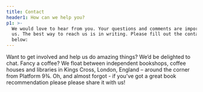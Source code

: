 ```yaml
---
title: Contact
header1: How can we help you?
p1: >-
  We would love to hear from you. Your questions and comments are important to
  us. The best way to reach us is in writing. Please fill out the contact form
  below:
---
```


Want to get involved and help us do amazing things? We’d be delighted
to chat. Fancy a coffee? We float between independent bookshops, coffee houses
and libraries in Kings Cross, London, England – around the corner from
Platform 9¾. Oh, and almost forgot - if you’ve got a great book recommendation please
please share it with us!
